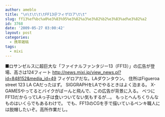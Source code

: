 ```yaml
---
author: ameblo
title: "\n\t\t\t\tFF13＠フィゲロア\t\t"
slug: ff13%ef%bc%a0%e3%83%95%e3%82%a3%e3%82%b2%e3%83%ad%e3%82%a2
id: 3768
date: '2009-05-27 03:00:42'
layout: post
categories:
  - 携帯雑稿
tags:
  - mixi
---
```


■ロサンゼルスに超巨大な「ファイナルファンタジー13（FF13）」の広告が登 場、高さは124フィート http://news.mixi.jp/view_news.pl?id=848152&media_id=49 フィゲロアだな。LAダウンタウン。 住所はFigueroa street 123 LA CAだったはず。 SIGGRAPHをLAでやるときはよく泊まる。 X-GAMESやってるとバイクがばーんと飛んで、この広告が背景に入る。 べつにFF13だからってLAっ子は食いついてない気もするが…。 もっとへんちくりんなものはいくらでもあるわけで。 でも、FF13のCGを手で描いているペンキ職人には脱帽したいぞ。高所作業だし。
